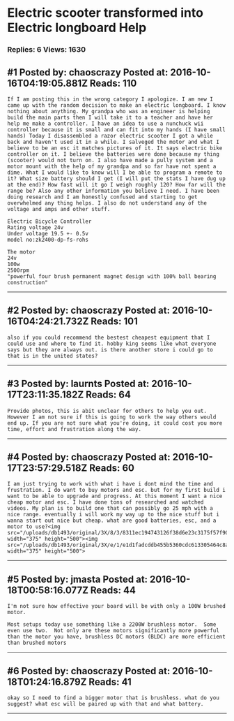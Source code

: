 # Electric scooter transformed into Electric longboard Help

### Replies: 6 Views: 1630

## \#1 Posted by: chaoscrazy Posted at: 2016-10-16T04:19:05.881Z Reads: 110

```
If I am posting this in the wrong category I apologize. I am new I came up with the random decision to make an electric longboard. I know nothing about anything. My grandpa who was an engineer is helping build the main parts then I will take it to a teacher and have her help me make a controller. I have an idea to use a nunchuck wii controller because it is small and can fit into my hands (I have small hands) Today I disassembled a razor electric scooter I got a while back and haven't used it in a while. I salveged the motor and what I believe to be an esc it matches pictures of it. It says electric bike controller on it. I believe the batteries were done because my thing (scooter) would not turn on. I also have made a pully system and a motor mount with the help of my grandpa and so far have not spent a dime. What I would like to know will I be able to program a remote to it? What size battery should I get (I will put the stats I have dug up at the end)? How fast will it go I weigh roughly 120? How far will the range be? Also any other information you believe I need. I have been doing research and I am honestly confused and starting to get overwhelmed any thing helps. I also do not understand any of the voltage and amps and other stuff.

Electric Bicycle Controller
Rating voltage 24v
Under voltage 19.5 +- 0.5v
model no:zk2400-dp-fs-rohs

The motor
24v
100w
2500rpm
"powerful four brush permanent magnet design with 100% ball bearing construction"
```

---
## \#2 Posted by: chaoscrazy Posted at: 2016-10-16T04:24:21.732Z Reads: 101

```
also if you could recommend the bestest cheapest equipment that I could use and where to find it. hobby king seems like what everyone says but they are always out. is there another store i could go to that is in the united states?
```

---
## \#3 Posted by: laurnts Posted at: 2016-10-17T23:11:35.182Z Reads: 64

```
Provide photos, this is abit unclear for others to help you out. However I am not sure if this is going to work the way others would end up. If you are not sure what you're doing, it could cost you more time, effort and frustration along the way.
```

---
## \#4 Posted by: chaoscrazy Posted at: 2016-10-17T23:57:29.518Z Reads: 60

```
I am just trying to work with what i have i dont mind the time and frustration. I do want to buy motors and esc. but for my first build i want to be able to upgrade and progress. At this moment I want a nice cheap motor and esc. I have done tons of researched and watched videos. My plan is to build one that can possibly go 25 mph with a nice range. eventually i will work my way up to the nice stuff but i wanna start out nice but cheap. what are good batteries, esc, and a motor to use?<img src="/uploads/db1493/original/3X/8/3/8311ec194743126f38d6e23c3175f57f90c88771.JPG" width="375" height="500"><img src="/uploads/db1493/original/3X/e/1/e1d1fadcddb455b5360cdc613305464c8a8e5fbd.JPG" width="375" height="500">
```

---
## \#5 Posted by: jmasta Posted at: 2016-10-18T00:58:16.077Z Reads: 44

```
I'm not sure how effective your board will be with only a 100W brushed motor.

Most setups today use something like a 2200W brushless motor.  Some even use two.  Not only are these motors significantly more powerful than the motor you have, brushless DC motors (BLDC) are more efficient than brushed motors
```

---
## \#6 Posted by: chaoscrazy Posted at: 2016-10-18T01:24:16.879Z Reads: 41

```
okay so I need to find a bigger motor that is brushless. what do you suggest? what esc will be paired up with that and what battery.
```

---
